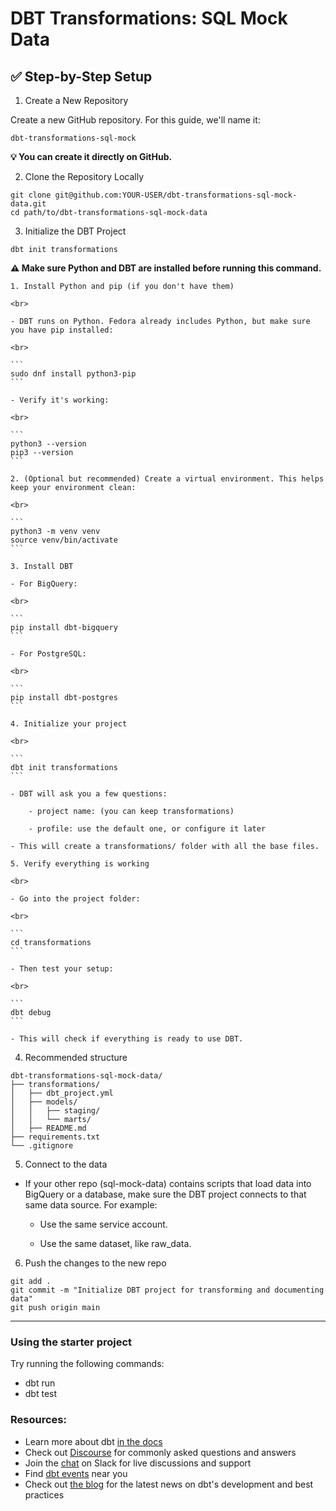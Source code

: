 # DBT Transformations: SQL Mock Data

## ✅ Step-by-Step Setup

1. Create a New Repository

Create a new GitHub repository. For this guide, we'll name it:

```
dbt-transformations-sql-mock
```

__💡 You can create it directly on GitHub.__

2. Clone the Repository Locally

```
git clone git@github.com:YOUR-USER/dbt-transformations-sql-mock-data.git
cd path/to/dbt-transformations-sql-mock-data
```

3. Initialize the DBT Project

```
dbt init transformations
```

__⚠️ Make sure Python and DBT are installed before running this command.__

    1. Install Python and pip (if you don't have them)

    <br>

    - DBT runs on Python. Fedora already includes Python, but make sure you have pip installed:

    <br>

    ```
    sudo dnf install python3-pip
    ```

    - Verify it's working:

    <br>

    ```
    python3 --version
    pip3 --version
    ```

    2. (Optional but recommended) Create a virtual environment. This helps keep your environment clean:

    <br>

    ```
    python3 -m venv venv
    source venv/bin/activate
    ```

    3. Install DBT

    - For BigQuery:

    <br>
    
    ```
    pip install dbt-bigquery
    ```

    - For PostgreSQL:

    <br>
    
    ```
    pip install dbt-postgres
    ```

    4. Initialize your project

    <br>
    
    ```
    dbt init transformations
    ```

    - DBT will ask you a few questions:

        - project name: (you can keep transformations)

        - profile: use the default one, or configure it later

    - This will create a transformations/ folder with all the base files.

    5. Verify everything is working

    <br>

    - Go into the project folder:

    <br>

    ```
    cd transformations
    ```

    - Then test your setup:

    <br>

    ```
    dbt debug
    ```

    - This will check if everything is ready to use DBT.

4. Recommended structure

```
dbt-transformations-sql-mock-data/
├── transformations/
│   ├── dbt_project.yml
│   ├── models/
│   │   ├── staging/
│   │   └── marts/
│   ├── README.md
├── requirements.txt
└── .gitignore
```

5. Connect to the data

- If your other repo (sql-mock-data) contains scripts that load data into BigQuery or a database, make sure the DBT project connects to that same data source. For example:

    - Use the same service account.

    - Use the same dataset, like raw_data.

6. Push the changes to the new repo

```
git add .
git commit -m "Initialize DBT project for transforming and documenting data"
git push origin main
```

---

### Using the starter project

Try running the following commands:
- dbt run
- dbt test


### Resources:
- Learn more about dbt [in the docs](https://docs.getdbt.com/docs/introduction)
- Check out [Discourse](https://discourse.getdbt.com/) for commonly asked questions and answers
- Join the [chat](https://community.getdbt.com/) on Slack for live discussions and support
- Find [dbt events](https://events.getdbt.com) near you
- Check out [the blog](https://blog.getdbt.com/) for the latest news on dbt's development and best practices
